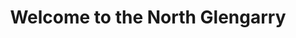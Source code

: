 ---
title: "Welcome to the North Glengarry"
description: "The North Glengarry is a fully licensed restaurant. We are renowned for our excellent food, varied menu and fast service, both in house and delivery."
layout: "home"

heading0: Test
heading1: Test
heading2: Test

cta_link: /menu
cta_text: Explore Our Menu
---